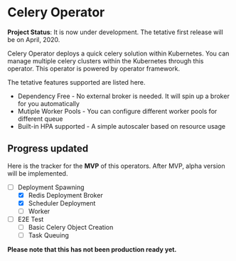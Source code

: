 # Celery Operator

**Project Status**: It is now under development. The tetative first release will be on April, 2020.

Celery Operator deploys a quick celery solution within Kubernetes. You can manage multiple celery clusters
within the Kubernetes through this operator. This operator is powered by operator framework.

The tetative features supported are listed here.
* Dependency Free - No external broker is needed. It will spin up a broker for you automatically
* Mutiple Worker Pools - You can configure different worker pools for different queue
* Built-in HPA supported - A simple autoscaler based on resource usage

## Progress updated
Here is the tracker for the **MVP** of this operators. After MVP, alpha version will be implemented.

- [ ] Deployment Spawning
    - [X] Redis Deployment Broker
    - [X] Scheduler Deployment
    - [ ] Worker
- [ ] E2E Test
    - [ ] Basic Celery Object Creation
    - [ ] Task Queuing

**Please note that this has not been production ready yet.**
